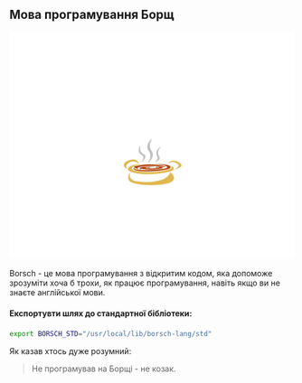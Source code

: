 ## Мова програмування Борщ

<p align="center">
    <img src="misc/logo.svg" alt="Borsch Logo"/>
</p>

Borsch - це мова програмування з відкритим кодом, яка допоможе
зрозуміти хоча б трохи, як працює програмування, навіть якщо
ви не знаєте англійської мови.

#### Експортувти шлях до стандартної бібліотеки:
```bash
export BORSCH_STD="/usr/local/lib/borsch-lang/std"
```

Як казав хтось дуже розумний:
> Не програмував на Борщі - не козак.
